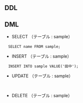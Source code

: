 ## DDL

## DML
* SELECT （テーブル : sample）
```
　SELECT name FROM sample;
```
* INSERT （テーブル : sample）
```
　INSERT INTO sample VALUE('田中');
```
* UPDATE （テーブル : sample）
```
　
```
* DELETE （テーブル : sample）
```
　
```

